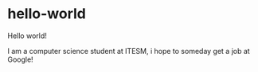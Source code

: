 # hello-world
Hello world!

I am a computer science student at ITESM, i hope to someday get a job at Google!
